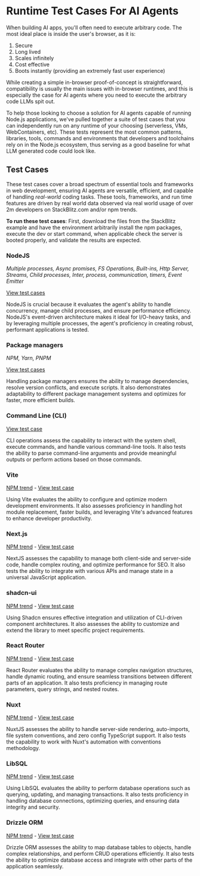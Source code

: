 # Runtime Test Cases For AI Agents

When building AI apps, you'll often need to execute arbitrary code. The most ideal place is inside the user's browser, as it is:

1. Secure
2. Long lived
3. Scales infinitely
4. Cost effective
5. Boots instantly (providing an extremely fast user experience)

While creating a simple in-browser proof-of-concept is straightforward, compatibility is usually the main issues with in-browser runtimes, and this is especially the case for AI agents where you need to execute the arbitrary code LLMs spit out.

To help those looking to choose a solution for AI agents capable of running Node.js applications, we've pulled together a suite of test cases that you can independently run on any runtime of your choosing (serverless, VMs, WebContainers, etc). These tests represent the most common patterns, libraries, tools, commands and environments that developers and toolchains rely on in the Node.js ecosystem, thus serving as a good baseline for what LLM generated code could look like.

## Test Cases
These test cases cover a broad spectrum of essential tools and frameworks in web development, ensuring AI agents are versatile, efficient, and capable of handling *real-world* coding tasks. These tools, frameworks, and run time features are driven by real world data observed via real world usage of over 2m developers on StackBlitz.com and/or npm trends.

**To run these test cases**: First, download the files from the StackBlitz example and have the environment arbitrarily install the npm packages, execute the dev or start command, when applicable check the server is booted properly, and validate the results are expected.

### NodeJS 
*Multiple processes, Async promises, FS Operations, Built-ins, Http Server, Streams, Child processes, Inter, process, communication, timers, Event Emitter*

[View test cases](https://stackblitz.com/edit/stackblitz-starters-9ozakx)

NodeJS is crucial because it evaluates the agent's ability to handle concurrency, manage child processes, and ensure performance efficiency. NodeJS's event-driven architecture makes it ideal for I/O-heavy tasks, and by leveraging multiple processes, the agent's proficiency in creating robust, performant applications is tested.

### Package managers
*NPM, Yarn, PNPM*

[View test cases](https://stackblitz.com/edit/node-yahmwv?file=package.json)

Handling package managers ensures the ability to manage dependencies, resolve version conflicts, and execute scripts. It also demonstrates adaptability to different package management systems and optimizes for faster, more efficient builds.

### Command Line (CLI)
[View test case](https://stackblitz.com/edit/node-xrxygh?file=.stackblitzrc)

CLI operations assess the capability to interact with the system shell, execute commands, and handle various command-line tools. It also tests the ability to parse command-line arguments and provide meaningful outputs or perform actions based on those commands.

### Vite 
[NPM trend](https://npmtrends.com/vite) - [View test case](https://vite.new)

Using Vite evaluates the ability to configure and optimize modern development environments. It also assesses proficiency in handling hot module replacement, faster builds, and leveraging Vite's advanced features to enhance developer productivity.

### Next.js
[NPM trend](https://npmtrends.com/next) - [View test case](https://stackblitz.com/edit/nextjs-lsmwnd?file=README.md)

NextJS assesses the capability to manage both client-side and server-side code, handle complex routing, and optimize performance for SEO. It also tests the ability to integrate with various APIs and manage state in a universal JavaScript application.

### shadcn-ui
[NPM trend](https://npmtrends.com/shadcn-ui) - [View test case](https://stackblitz.com/edit/vitejs-vite-7g7gcc)

Using Shadcn ensures effective integration and utilization of CLI-driven component architectures. It also assesses the ability to customize and extend the library to meet specific project requirements.

### React Router
[NPM trend](https://npmtrends.com/react-router) - [View test case](https://stackblitz.com/github/remix-run/react-router/tree/dev/examples/basic)

React Router evaluates the ability to manage complex navigation structures, handle dynamic routing, and ensure seamless transitions between different parts of an application. It also tests proficiency in managing route parameters, query strings, and nested routes.

### Nuxt
[NPM trend](https://npmtrends.com/nuxt) - [View test case](https://stackblitz.com/github/nuxt/starter/tree/v3)

NuxtJS assesses the ability to handle server-side rendering, auto-imports, file system conventions, and zero config TypeScript support. It also tests the capability to work with Nuxt's automation with conventions methodology.

### LibSQL
[NPM trend](https://npmtrends.com/@libsql/client) - [View test case](https://stackblitz.com/edit/node-ox2oqu) 

Using LibSQL evaluates the ability to perform database operations such as querying, updating, and managing transactions. It also tests proficiency in handling database connections, optimizing queries, and ensuring data integrity and security.

### Drizzle ORM
[NPM trend](https://npmtrends.com/drizzle-orm) - [View test case](https://stackblitz.com/edit/github-9wp31h-ghh5jl?file=readme.md)

Drizzle ORM assesses the ability to map database tables to objects, handle complex relationships, and perform CRUD operations efficiently. It also tests the ability to optimize database access and integrate with other parts of the application seamlessly.

